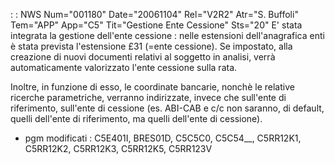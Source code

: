  :  : NWS Num="001180" Date="20061104" Rel="V2R2" Atr="S. Buffoli" Tem="APP" App="C5" Tit="Gestione Ente Cessione" Sts="20"
E' stata integrata la gestione dell'ente cessione :  nelle estensioni dell'anagrafica enti è stata prevista l'estensione £31 (=ente cessione). Se impostato, alla creazione di nuovi documenti relativi al soggetto in analisi, verrà automaticamente valorizzato l'ente cessione sulla rata.

Inoltre, in funzione di esso, le coordinate bancarie, nonchè le relative ricerche parametriche, verranno indirizzate, invece che sull'ente di riferimento, sull'ente di cessione (es. ABI-CAB e c/c non saranno, di default, quelli dell'ente di riferimento, ma quelli dell'ente di cessione).

-  pgm modificati :  C5E401I, BRES01D, C5C5C0, C5C54__, C5RR12K1, C5RR12K2, C5RR12K3, C5RR12K5, C5RR123V
